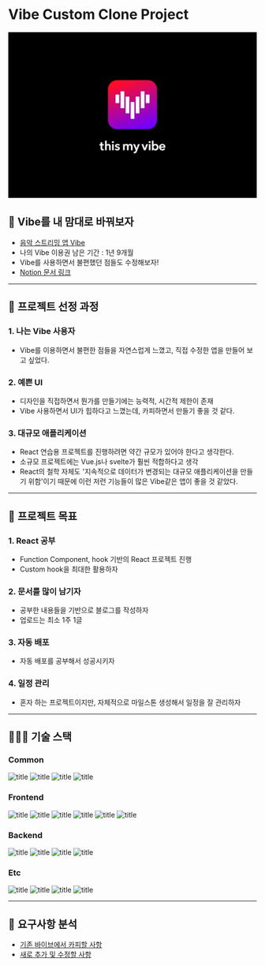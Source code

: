 # Vibe Custom Clone Project

![banner](./docs/banner.jpg)

## 👊 Vibe를 내 맘대로 바꿔보자

- [음악 스트리밍 앱 Vibe](https://vibe.naver.com/)
- 나의 Vibe 이용권 남은 기간 : 1년 9개월
- Vibe를 사용하면서 불편했던 점들도 수정해보자!
- [Notion 문서 링크](https://www.notion.so/bumsu/Vibe-Custom-Clone-Project-e6a18619e4cc46dda772dd6e29d397c2)

---

## 👋 프로젝트 선정 과정

### 1. 나는 Vibe 사용자

- Vibe를 이용하면서 불편한 점들을 자연스럽게 느꼈고, 직접 수정한 앱을 만들어 보고 싶었다.

### 2. 예쁜 UI

- 디자인을 직접하면서 뭔가를 만들기에는 능력적, 시간적 제한이 존재
- Vibe 사용하면서 UI가 힙하다고 느꼈는데, 카피하면서 만들기 좋을 것 같다.

### 3. 대규모 애플리케이션

- React 연습용 프로젝트를 진행하려면 약간 규모가 있어야 한다고 생각한다.
- 소규모 프로젝트에는 Vue.js나 svelte가 훨씬 적합하다고 생각
- React의 철학 자체도 '지속적으로 데이터가 변경되는 대규모 애플리케이션을 만들기 위함'이기 때문에 이런 저런 기능들이 많은 Vibe같은 앱이 좋을 것 같았다.

---

## 🤙 프로젝트 목표

### 1. React 공부

- Function Component, hook 기반의 React 프로젝트 진행
- Custom hook을 최대한 활용하자

### 2. 문서를 많이 남기자

- 공부한 내용들을 기반으로 블로그를 작성하자
- 업로드는 최소 1주 1글

### 3. 자동 배포

- 자동 배포를 공부해서 성공시키자

### 4. 일정 관리

- 혼자 하는 프로젝트이지만, 자체적으로 마일스톤 생성해서 일정을 잘 관리하자

---

## 🧑🏻‍💻 기술 스택

### Common

![title](https://img.shields.io/badge/-TypeScript-007ACC?&logo=TypeScript&logoColor=white)
![title](https://img.shields.io/badge/-NPM-CB3837?&logo=NPM&logoColor=white)
![title](https://img.shields.io/badge/-ESLint-4B32C3?&logo=ESLint&logoColor=white)
![title](https://img.shields.io/badge/-Prettier-F7B93E?&logo=Prettier&logoColor=white)

### Frontend

![title](https://img.shields.io/badge/-React-61DAFB?&logo=react&logoColor=white)
![title](https://img.shields.io/badge/-Redux-764ABC?&logo=redux&logoColor=white)
![title](https://img.shields.io/badge/-Apollo-311C87?&logo=apollo-graphql&logoColor=white)
![title](https://img.shields.io/badge/-SCSS-CC6699?&logo=Sass&logoColor=white)
![title](https://img.shields.io/badge/-Webpack-7ac5f1?&logo=Webpack&logoColor=white)
![title](https://img.shields.io/badge/-Babel-eece4f?&logo=Babel&logoColor=white)

### Backend

![title](https://img.shields.io/badge/-Node.js-339933?&logo=Node.js&logoColor=white)
![title](https://img.shields.io/badge/-Express-191919?&logo=Node.js&logoColor=white)
![title](https://img.shields.io/badge/-GraphQL-311C87?&logo=graphql&logoColor=white)
![title](https://img.shields.io/badge/-Prisma-c8cacc?&logo=garmin&logoColor=white)

### Etc

![title](https://img.shields.io/badge/-PostgreSQL-336791?&logo=postgreSQL&logoColor=white)
![title](https://img.shields.io/badge/-EC2-232F3E?&logo=Amazon-AWS&logoColor=white)
![title](https://img.shields.io/badge/-Github-181717?&logo=Github&logoColor=white)
![title](https://img.shields.io/badge/-Slack-4A154B?&logo=Slack&logoColor=white)

---

## 📑 요구사항 분석

- [기존 바이브에서 카피할 사항](https://www.notion.so/bumsu/Vibe-abcc783ff44c4a3795e2f866897a4ef3)
- [새로 추가 및 수정할 사항](https://www.notion.so/bumsu/d3c32e096fa84987bf72c909bb3097f6)
